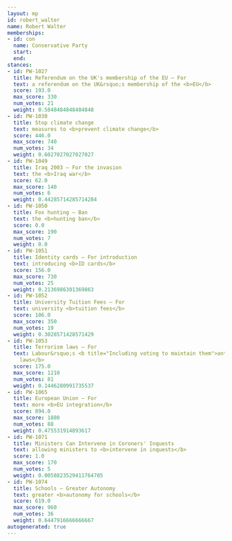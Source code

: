 ```yaml
---
layout: mp
id: robert_walter
name: Robert Walter
memberships:
- id: con
  name: Conservative Party
  start: 
  end: 
stances:
- id: PW-1027
  title: Referendum on the UK's membership of the EU — For
  text: a referendum on the UK&rsquo;s membership of the <b>EU</b>
  score: 193.0
  max_score: 330
  num_votes: 21
  weight: 0.5848484848484848
- id: PW-1030
  title: Stop climate change
  text: measures to <b>prevent climate change</b>
  score: 446.0
  max_score: 740
  num_votes: 34
  weight: 0.6027027027027027
- id: PW-1049
  title: Iraq 2003 — For the invasion
  text: the <b>Iraq war</b>
  score: 62.0
  max_score: 140
  num_votes: 6
  weight: 0.44285714285714284
- id: PW-1050
  title: Fox hunting — Ban
  text: the <b>hunting ban</b>
  score: 0.0
  max_score: 190
  num_votes: 7
  weight: 0.0
- id: PW-1051
  title: Identity cards — For introduction
  text: introducing <b>ID cards</b>
  score: 156.0
  max_score: 730
  num_votes: 25
  weight: 0.2136986301369863
- id: PW-1052
  title: University Tuition Fees — For
  text: university <b>tuition fees</b>
  score: 106.0
  max_score: 350
  num_votes: 19
  weight: 0.3028571428571429
- id: PW-1053
  title: Terrorism laws — For
  text: Labour&rsquo;s <b title="Including voting to maintain them">anti-terrorism
    laws</b>
  score: 175.0
  max_score: 1210
  num_votes: 81
  weight: 0.1446280991735537
- id: PW-1065
  title: European Union — For
  text: more <b>EU integration</b>
  score: 894.0
  max_score: 1880
  num_votes: 88
  weight: 0.475531914893617
- id: PW-1071
  title: Ministers Can Intervene in Coroners' Inquests
  text: allowing ministers to <b>intervene in inquests</b>
  score: 1.0
  max_score: 170
  num_votes: 5
  weight: 0.0058823529411764705
- id: PW-1074
  title: Schools — Greater Autonomy
  text: greater <b>autonomy for schools</b>
  score: 619.0
  max_score: 960
  num_votes: 36
  weight: 0.6447916666666667
autogenerated: true
---
```

